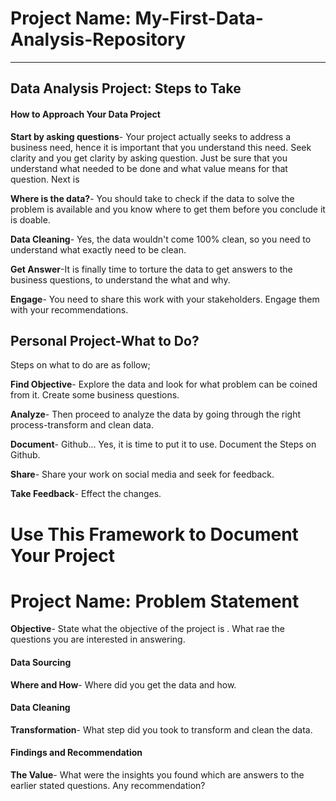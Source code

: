 # Project Name: My-First-Data-Analysis-Repository

-----
## Data Analysis Project: Steps to Take 

#### How to Approach Your Data Project

**Start by asking questions**- Your project actually seeks to address a business need, hence it is important that you understand this need. Seek clarity and you get clarity by asking question. Just be sure that you understand what needed to be done and what value means for that question. Next is

**Where is the data?**- You should take to check if the data to solve the problem is available and you know where to get them before you conclude it is doable.

**Data Cleaning**- Yes, the data wouldn't come 100% clean, so you need to understand what exactly need to be clean.

**Get Answer**-It is finally time to torture the data to get answers to the business questions, to understand the what and why.

**Engage**- You need to share this work with your stakeholders. Engage them with your recommendations.


## Personal Project-What to Do?

Steps on what to do are as follow;

**Find Objective**- Explore the data and look for what problem can be coined from it. Create some business questions.

**Analyze**- Then proceed to analyze the data by going through the right process-transform and clean data.

**Document**- Github... Yes, it is time to put it to use. Document the Steps on Github.

**Share**- Share your work on social media and seek for feedback.

**Take Feedback**- Effect the changes.

# Use This Framework to Document Your Project

# Project Name: Problem Statement

**Objective**- State what the objective of the project is . What rae the questions you are interested in answering.

#### Data Sourcing

**Where and How**- Where did you get the data and how.

#### Data Cleaning

**Transformation**- What step did you took to transform and clean the data.

#### Findings and Recommendation

**The Value**- What were the insights you found which are answers to the earlier stated questions. Any recommendation?
